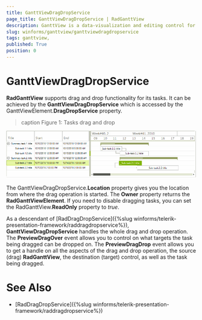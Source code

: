 ```yaml
---
title: GanttViewDragDropService 
page_title: GanttViewDragDropService | RadGanttView
description: GanttView is a data-visualization and editing control for project planning data and different types of task and time scheduling.
slug: winforms/ganttview/ganttviewdragdropservice
tags: ganttview,
published: True
position: 0
---
```


# GanttViewDragDropService 

**RadGanttView** supports drag and drop functionality for its tasks. It can be achieved by the **GanttViewDragDropService** which is accessed by the GanttViewElement.**DragDropService** property.

>caption Figure 1: Tasks drag and drop

![ganttview-drag-and-drop-ganttviewdragdropservice 001](images/ganttview-drag-and-drop-ganttviewdragdropservice001.gif)

The GanttViewDragDropService.**Location** property gives you the location from where the drag operation is started. The **Owner** property returns the **RadGanttViewElement**. If you need to disable dragging tasks, you can set the RadGanttView.**ReadOnly** property to *true*.

As a descendant of [RadDragDropService]({%slug winforms/telerik-presentation-framework/raddragdropservice%}), **GanttViewDragDropService** handles the whole drag and drop operation. The **PreviewDragOver** event allows you to control on what targets the task being dragged can be dropped on. The **PreviewDragDrop** event allows you to get a handle on all the aspects of the drag and drop operation, the source (drag) **RadGanttView**, the destination (target) control, as well as the task being dragged. 

# See Also

* [RadDragDropService]({%slug winforms/telerik-presentation-framework/raddragdropservice%})	
